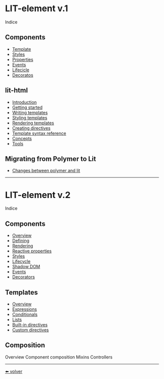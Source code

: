 # LIT-element v.1

Indice

## Components

- [Template](https://github.com/VictorHugoAguilar/javascript-interview-questions-explained/blob/main/theory-lit-element/template/readme.md)
- [Styles](https://github.com/VictorHugoAguilar/javascript-interview-questions-explained/blob/main/theory-lit-element/styles/readme.md)
- [Properties](https://github.com/VictorHugoAguilar/javascript-interview-questions-explained/blob/main/theory-lit-element/properties/readme.md)
- [Events](https://github.com/VictorHugoAguilar/javascript-interview-questions-explained/blob/main/theory-lit-element/events/readme.md)
- [Lifecicle](https://github.com/VictorHugoAguilar/javascript-interview-questions-explained/blob/main/theory-lit-element/lifecicle/readme.md)
- [Decoratos](https://github.com/VictorHugoAguilar/javascript-interview-questions-explained/blob/main/theory-lit-element/decorators/readme.md)

## lit-html

- [Introduction](https://github.com/VictorHugoAguilar/javascript-interview-questions-explained/blob/main/theory-lit-element/lit-html/introduction/readme.md)
- [Getting started](https://github.com/VictorHugoAguilar/javascript-interview-questions-explained/blob/main/theory-lit-element/lit-html/getting-started/readme.md)
- [Writing templates](https://github.com/VictorHugoAguilar/javascript-interview-questions-explained/blob/main/theory-lit-element/lit-html/writing-templates/readme.md)
- [Styling templates](https://github.com/VictorHugoAguilar/javascript-interview-questions-explained/blob/main/theory-lit-element/lit-html/styling-templates/readme.md)
- [Rendering templates](https://github.com/VictorHugoAguilar/javascript-interview-questions-explained/blob/main/theory-lit-element/lit-html/rendering-templates/readme.md)
- [Creating directives](https://github.com/VictorHugoAguilar/javascript-interview-questions-explained/blob/main/theory-lit-element/lit-html/creating-directives/readme.md)
- [Template syntax reference](https://github.com/VictorHugoAguilar/javascript-interview-questions-explained/blob/main/theory-lit-element/lit-html/template-syntax-reference/readme.md)
- [Concepts](https://github.com/VictorHugoAguilar/javascript-interview-questions-explained/blob/main/theory-lit-element/lit-html/concepts/readme.md)
- [Tools](https://github.com/VictorHugoAguilar/javascript-interview-questions-explained/blob/main/theory-lit-element/lit-html/tools/readme.md)

## Migrating from Polymer to Lit
- [Changes between polymer and lit](https://github.com/VictorHugoAguilar/javascript-interview-questions-explained/blob/main/theory-lit-element/polymer-to-lit/changes/readme.md)

---

# LIT-element v.2

Indice

## Components

- [Overview](https://github.com/VictorHugoAguilar/javascript-interview-questions-explained/blob/main/theory-lit-element/lit-v-2/components/overview/readme.md)
- [Defining](https://github.com/VictorHugoAguilar/javascript-interview-questions-explained/blob/main/theory-lit-element/lit-v-2/components/defining/readme.md)
- [Rendering](https://github.com/VictorHugoAguilar/javascript-interview-questions-explained/blob/main/theory-lit-element/lit-v-2/components/rendering/readme.md)
- [Reactive properties](https://github.com/VictorHugoAguilar/javascript-interview-questions-explained/blob/main/theory-lit-element/lit-v-2/components/reactive-properties/readme.md)
- [Styles](https://github.com/VictorHugoAguilar/javascript-interview-questions-explained/blob/main/theory-lit-element/lit-v-2/components/styles/readme.md)
- [Lifecycle](https://github.com/VictorHugoAguilar/javascript-interview-questions-explained/blob/main/theory-lit-element/lit-v-2/components/lifecycle/readme.md)
- [Shadow DOM](https://github.com/VictorHugoAguilar/javascript-interview-questions-explained/blob/main/theory-lit-element/lit-v-2/components/shadow-dom/readme.md)
- [Events](https://github.com/VictorHugoAguilar/javascript-interview-questions-explained/blob/main/theory-lit-element/lit-v-2/components/events/readme.md)
- [Decorators](https://github.com/VictorHugoAguilar/javascript-interview-questions-explained/blob/main/theory-lit-element/lit-v-2/components/decorators/readme.md)

## Templates

- [Overview](https://github.com/VictorHugoAguilar/javascript-interview-questions-explained/blob/main/theory-lit-element/lit-v-2/templates/overview/readme.md)
- [Expressions](https://github.com/VictorHugoAguilar/javascript-interview-questions-explained/blob/main/theory-lit-element/lit-v-2/templates/expressions/readme.md)
- [Conditionals](https://github.com/VictorHugoAguilar/javascript-interview-questions-explained/blob/main/theory-lit-element/lit-v-2/templates/conditionals/readme.md)
- [Lists](https://github.com/VictorHugoAguilar/javascript-interview-questions-explained/blob/main/theory-lit-element/lit-v-2/templates/lists/readme.md)
- [Built-in directives](https://github.com/VictorHugoAguilar/javascript-interview-questions-explained/blob/main/theory-lit-element/lit-v-2/templates/built-in-directives/readme.md)
- [Custom directives](https://github.com/VictorHugoAguilar/javascript-interview-questions-explained/blob/main/theory-lit-element/lit-v-2/templates/custom-directives/readme.md)

## Composition
Overview
Component composition
Mixins
Controllers

---

[⬅️ volver](https://github.com/VictorHugoAguilar/javascript-interview-questions-explained/blob/main/readme.md)
